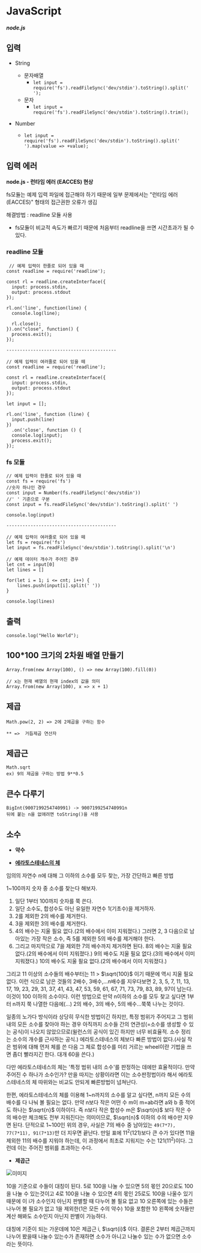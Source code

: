 # JavaScript

***node.js***

## 입력
* String
  * 문자배열
    * `let input = require('fs').readFileSync('dev/stdin').toString().split(' ');`
  * 문자
    * `let input = require('fs').readFileSync('dev/stdin').toString().trim();`

* Number
  * ``let input = require('fs').readFileSync('dev/stdin').toString().split(' ').map(value => +value);``

## 입력 에러
**node.js - 런타임 에러 (EACCES) 현상**

fs모듈는 예제 입력 파일에 접근해야 하기 때문에 일부 문제에서는 "런타임 에러 (EACCES)" 형태의 접근권한 오류가 생김

해결방법 : readline 모듈 사용

* fs모듈이 비교적 속도가 빠르기 때문에 처음부터 readline을 쓰면 시간초과가 될 수 있다.

### readline 모듈
```
 // 예제 입력이 한줄로 되어 있을 때
const readline = require('readline');

const rl = readline.createInterface({
  input: process.stdin,
  output: process.stdout
});

rl.on('line', function(line) {
  console.log(line);

  rl.close();
}).on("close", function() {
  process.exit();
});

-----------------------------------------

// 예제 입력이 여러줄로 되어 있을 떼
const readline = require('readline');

const rl = readline.createInterface({
  input: process.stdin,
  output: process.stdout
});

let input = [];

rl.on('line', function (line) {
  input.push(line)
})
  .on('close', function () {
  console.log(input);
  process.exit();
});
```

### fs 모듈
```
// 예제 입력이 한줄로 되어 있을 때
const fs = require('fs')
//숫자 하나인 경우
const input = Number(fs.readFileSync('dev/stdin'))
//' ' 기준으로 구분
const input = fs.readFileSync('dev/stdin').toString().split(' ')

console.log(input)

-----------------------------------------

// 예제 입력이 여러줄로 되어 있을 떼
let fs = require('fs')
let input = fs.readFileSync('dev/stdin').toString().split('\n')

// 예제 데이터 개수가 주어진 경우
let cnt = input[0]
let lines = []

for(let i = 1; i <= cnt; i++) {
	lines.push(input[i].split(' '))
}

console.log(lines)
```


## 출력
```
console.log("Hello World");
```

## 100*100 크기의 2차원 배열 만들기
```
Array.from(new Array(100), () => new Array(100).fill(0))

// x는 현재 배열의 현재 index의 값을 의미
Array.from(new Array(100), x => x + 1)
```

## 제곱
```
Math.pow(2, 2) => 2에 2제곱을 구하는 함수

** =>  거듭제곱 연산자
```

## 제곱근
```
Math.sqrt
ex) 9의 제곱을 구하는 방법 9**0.5
```

## 큰수 다루기
```
BigInt(9007199254740991) -> 9007199254740991n
뒤에 붙는 n을 없애려면 toString()을 사용
```

## 소수

- **약수**


- **[에라토스테네스의 체](https://namu.wiki/w/%EC%97%90%EB%9D%BC%ED%86%A0%EC%8A%A4%ED%85%8C%EB%84%A4%EC%8A%A4%EC%9D%98%20%EC%B2%B4)**

임의의 자연수 n에 대해 그 이하의 소수를 모두 찾는, 가장 간단하고 빠른 방법

1~100까지 숫자 중 소수를 찾는다 해보자.

1. 일단 1부터 100까지 숫자를 쭉 쓴다.
2. 일단 소수도, 합성수도 아닌 유일한 자연수 1(기초수)을 제거하자.
3. 2를 제외한 2의 배수를 제거한다.
4. 3을 제외한 3의 배수를 제거한다.
5. 4의 배수는 지울 필요 없다.(2의 배수에서 이미 지워졌다.) 그러면 2, 3 다음으로 남아있는 가장 작은 소수, 즉 5를 제외한 5의 배수를 제거해야 한다.
6. 그리고 마지막으로 7을 제외한 7의 배수까지 제거하면 된다. 8의 배수는 지울 필요 없다.(2의 배수에서 이미 지워졌다.) 9의 배수도 지울 필요 없다.(3의 배수에서 이미 지워졌다.) 10의 배수도 지울 필요 없다.(2의 배수에서 이미 지워졌다.)

그리고 11 이상의 소수들의 배수부터는 11 >  $\sqrt{100}$ 이기 때문에 역시 지울 필요 없다. 이런 식으로 남은 것들의 2배수, 3배수,...n배수를 지우다보면 2, 3, 5, 7, 11, 13, 17, 19, 23, 29, 31, 37, 41, 43, 47, 53, 59, 61, 67, 71, 73, 79, 83, 89, 97이 남는다. 이것이 100 이하의 소수이다. 이런 방법으로 만약 n이하의 소수를 모두 찾고 싶다면 1부터 n까지 쭉 나열한 다음에(...) 2의 배수, 3의 배수, 5의 배수...쭉쭉 나누는 것이다.

일종의 노가다 방식이라 상당히 무식한 방법이긴 하지만, 특정 범위가 주어지고 그 범위 내의 모든 소수를 찾아야 하는 경우 아직까지 소수들 간의 연관성(=소수를 생성할 수 있는 공식)이 나오지 않았으므로(윌런스의 공식이 있긴 하지만 너무 비효율적. 소수 정리는 소수의 개수를 근사하는 공식.) 에라토스테네스의 체보다 빠른 방법이 없다.(사실 작은 범위에 대해 먼저 체를 쓴 다음 그 체로 합성수를 미리 거르는 wheel이란 기법을 쓰면 좀더 빨라지긴 한다. 대개 60을 쓴다.)

다만 에라토스테네스의 체는 '특정 범위 내의 소수'를 판정하는 데에만 효율적이다. 만약 주어진 수 하나가 소수인가? 만을 따지는 상황이라면 이는 소수판정법이라 해서 에라토스테네스의 체 따위와는 비교도 안되게 빠른방법이 넘쳐난다.

한편, 에라토스테네스의 체를 이용해 1\~n까지의 소수를 알고 싶다면, n까지 모든 수의 배수를 다 나눠 볼 필요는 없다. 만약 n보다 작은 어떤 수 m이 m=ab라면 a와 b 중 적어도 하나는 $\sqrt{n}$ 이하이다. 즉 n보다 작은 합성수 m은 
$\sqrt{n}$ 보다 작은 수의 배수만 체크해도 전부 지워진다는 의미이므로, $\sqrt{n}$  이하의 수의 배수만 지우면 된다. 단적으로 1~100인 위의 경우, 사실은 7의 배수 중 남아있는 `49(7*7), 77(7*11), 91(7*13)`만 더 지우면 끝난다. 만일 표에 11<sup>2</sup>(121)보다 큰 수가 있다면 11을 제외한 11의 배수를 지워야 하는데, 이 과정에서 최초로 지워지는 수는 121(11<sup>2</sup>)이다. 그런데 이는 주어진 범위를 초과하는 수다.


- **제곱근**
 
![이미지](https://raw.githubusercontent.com/euijunh/algorithm-part2/main/boj/js/img/prime-number1.png)

10을 기준으로 수들이 대칭이 된다. 5로 100을 나눌 수 있으면 5의 몫인 20으로도 100을 나눌 수 있는것이고 4로 100을 나눌 수 있으면 4의 몫인 25로도 100을 나울수 있기 때문에 이 i가 소수인지 아닌지 판별할 때 다누어 볼 필요 없고 10 오른쪽에 있는 수들은 나누어 볼 필요가 없고 1을 제외한(1은 모든 수의 약수) 10을 포함한 10 왼쪽에 숫자들만 계산 해봐도 소수인지 아닌지 판별이 가능하다.

대칭에 기준이 되는 가운데에 10은 제곱근 i, $\sqrt{i}$ 이다. 결론은 2부터 제곱근까지 나누어 봤을때 나눌수 있는수가 존재하면 소수가 아니고 나눌수 있는 수가 없으면 소수라는 뜻이다.
